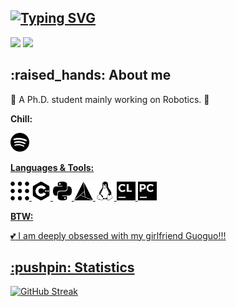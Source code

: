 <h2> <a href="https://git.io/typing-svg"><img src="https://readme-typing-svg.herokuapp.com?font=Great+Vibes&size=40&pause=1000&color=020202&center=true&vCenter=true&width=1000&height=60&lines=Hungry+and+Humble;Welcome+to+my+page" alt="Typing SVG" /></a> </h2>

<img src="https://badgen.net/badge/icon/ULSUM/black?icon=awesome&label" /> <img src="https://custom-icon-badges.demolab.com/badge/-DOE-black?logo=docsdotrs&logoColor=white" /> 


 <h2> :raised_hands: About me </h2>


:star2: A Ph.D. student mainly working on Robotics. :star2:


**Chill:**  


<a href="https://open.spotify.com/user/tgnx72evryjea0zt9e3xxfc8u" target="_blank"><img height="30" src="https://github.com/QUIlToT/QUIlToT/blob/main/pic/spotify.svg">
 

**Languages & Tools:**  

<code><img height="30" src="https://github.com/QUIlToT/QUIlToT/blob/main/pic/ros.svg"></code>
<code><img height="30" src="https://github.com/QUIlToT/QUIlToT/blob/main/pic/cplusplus.svg"></code>
<code><img height="30" src="https://github.com/QUIlToT/QUIlToT/blob/main/pic/python.svg"></code>
<code><img height="30" src="https://github.com/QUIlToT/QUIlToT/blob/main/pic/cmake.svg"></code>
<code><img height="30" src="https://github.com/QUIlToT/QUIlToT/blob/main/pic/linux.svg"></code>
<code><img height="30" src="https://github.com/QUIlToT/QUIlToT/blob/main/pic/clion.svg"></code>
<code><img height="30" src="https://github.com/QUIlToT/QUIlToT/blob/main/pic/pycharm.svg"></code>


**BTW:**  

:two_hearts: I am deeply obsessed with my girlfriend Guoguo!!!
 
 
 
 <h2> :pushpin: Statistics </h2>
 
 [![GitHub Streak](https://streak-stats.demolab.com/?user=QUIlToT)](https://git.io/streak-stats)
 



